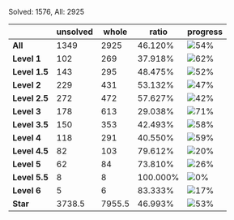 Solved: 1576, All: 2925

| |unsolved|whole|ratio|progress|
|----|----|----|----|----|
|**All**| 1349 | 2925 | 46.120%| ![54%](https://progress-bar.xyz/54?title=All) |
|**Level 1**| 102 | 269 | 37.918%| ![62%](https://progress-bar.xyz/62?title=All) |
|**Level 1.5**| 143 | 295 | 48.475%| ![52%](https://progress-bar.xyz/52?title=All) |
|**Level 2**| 229 | 431 | 53.132%| ![47%](https://progress-bar.xyz/47?title=All) |
|**Level 2.5**| 272 | 472 | 57.627%| ![42%](https://progress-bar.xyz/42?title=All) |
|**Level 3**| 178 | 613 | 29.038%| ![71%](https://progress-bar.xyz/71?title=All) |
|**Level 3.5**| 150 | 353 | 42.493%| ![58%](https://progress-bar.xyz/58?title=All) |
|**Level 4**| 118 | 291 | 40.550%| ![59%](https://progress-bar.xyz/59?title=All) |
|**Level 4.5**| 82 | 103 | 79.612%| ![20%](https://progress-bar.xyz/20?title=All) |
|**Level 5**| 62 | 84 | 73.810%| ![26%](https://progress-bar.xyz/26?title=All) |
|**Level 5.5**| 8 | 8 | 100.000%| ![0%](https://progress-bar.xyz/0?title=All) |
|**Level 6**| 5 | 6 | 83.333%| ![17%](https://progress-bar.xyz/17?title=All) |
|**Star**|3738.5 | 7955.5 |46.993%| ![53%](https://progress-bar.xyz/53?title=All) |
